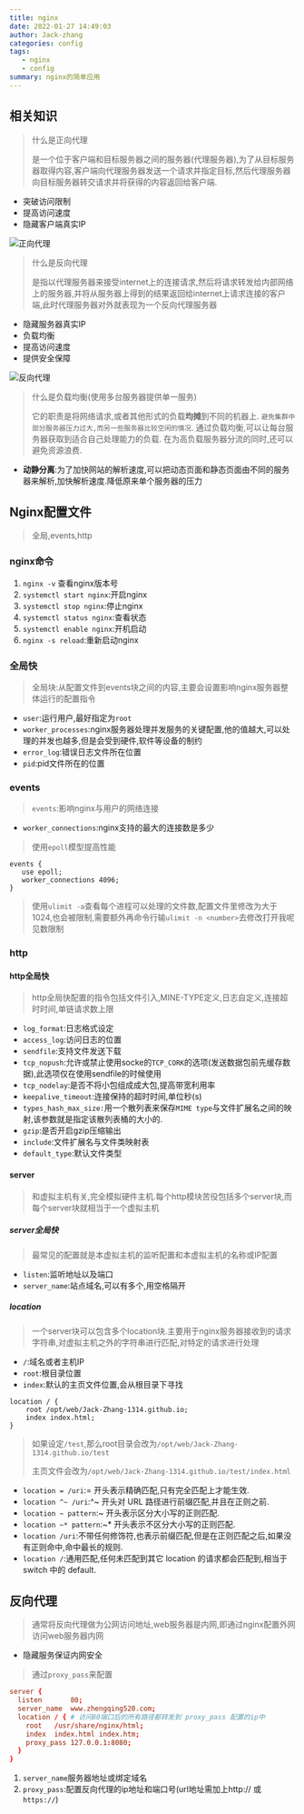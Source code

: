 ```yaml
---
title: nginx
date: 2022-01-27 14:49:03
author: Jack-zhang
categories: config
tags:
   - nginx
   - config
summary: nginx的简单应用
---
```


## 相关知识

> 什么是正向代理
>
> 是一个位于客户端和目标服务器之间的服务器(代理服务器),为了从目标服务器取得内容,客户端向代理服务器发送一个请求并指定目标,然后代理服务器向目标服务器转交请求并将获得的内容返回给客户端.

* 突破访问限制
* 提高访问速度
* 隐藏客户端真实IP

![正向代理](正向代理.png)

>什么是反向代理
>
>是指以代理服务器来接受internet上的连接请求,然后将请求转发给内部网络上的服务器,并将从服务器上得到的结果返回给internet上请求连接的客户端,此时代理服务器对外就表现为一个反向代理服务器

* 隐藏服务器真实IP
* 负载均衡
* 提高访问速度
* 提供安全保障

![反向代理](反向代理.png)

>什么是负载均衡(使用多台服务器提供单一服务)
>
>它的职责是将网络请求,或者其他形式的负载**均摊**到不同的机器上. `避免集群中部分服务器压力过大,而另一些服务器比较空闲的情况`. 通过负载均衡,可以让每台服务器获取到适合自己处理能力的负载. 在为高负载服务器分流的同时,还可以避免资源浪费.

* **动静分离**:为了加快网站的解析速度,可以把动态页面和静态页面由不同的服务器来解析,加快解析速度.降低原来单个服务器的压力

## Nginx配置文件

> 全局,events,http

### nginx命令

1. `nginx -v` 查看nginx版本号
2. `systemctl start nginx`:开启nginx
3. `systemctl stop nginx`:停止nginx
4. `systemctl status nginx`:查看状态
5. `systemctl enable nginx`:开机启动
6. `nginx -s reload`:重新启动nginx

### 全局快

> 全局块:从配置文件到events块之间的内容,主要会设置影响nginx服务器整体运行的配置指令

* `user`:运行用户,最好指定为`root`
* `worker_processes`:nginx服务器处理并发服务的关键配置,他的值越大,可以处理的并发也越多,但是会受到硬件,软件等设备的制约
* `error_log`:错误日志文件所在位置 
* `pid`:pid文件所在的位置

### events

> `events`:影响nginx与用户的网络连接

* `worker_connections`:nginx支持的最大的连接数是多少

> 使用`epoll`模型提高性能

```shell
events {
   use epoll; 
   worker_connections 4096; 
}
```

> 使用`ulimit -a`查看每个进程可以处理的文件数,配置文件里修改为大于1024,也会被限制,需要额外再命令行输`ulimit -n <number>`去修改打开我呢见数限制

### http

#### http全局快

>http全局快配置的指令包括文件引入,MINE-TYPE定义,日志自定义,连接超时时间,单链请求数上限

* `log_format`:日志格式设定
* `access_log`:访问日志的位置
* `sendfile`:支持文件发送下载
* `tcp_nopush`:允许或禁止使用socke的`TCP_CORK`的选项(发送数据包前先缓存数据),此选项仅在使用sendfile的时候使用
* `tcp_nodelay`:是否不将小包组成成大包,提高带宽利用率
* `keepalive_timeout`:连接保持的超时时间,单位秒(s)
* `types_hash_max_size:`用一个散列表来保存`MIME type`与文件扩展名之间的映射,该参数就是指定该散列表桶的大小的.
* `gzip`:是否开启gzip压缩输出
* `include`:文件扩展名与文件类映射表
* `default_type`:默认文件类型

#### server

> 和虚拟主机有关,完全模拟硬件主机.每个http模块苦役包括多个server块,而每个server块就相当于一个虚拟主机

##### server全局快

>最常见的配置就是本虚拟主机的监听配置和本虚拟主机的名称或IP配置

* `listen`:监听地址以及端口
* `server_name`:站点域名,可以有多个,用空格隔开

##### location

>一个server块可以包含多个location块.主要用于nginx服务器接收到的请求字符串,对虚拟主机之外的字符串进行匹配,对特定的请求进行处理

* `/`:域名或者主机IP
* `root`:根目录位置
* `index`:默认的主页文件位置,会从根目录下寻找

```shell
location / {
    root /opt/web/Jack-Zhang-1314.github.io;
    index index.html;
}
```

> 如果设定`/test`,那么root目录会改为`/opt/web/Jack-Zhang-1314.github.io/test`
>
> 主页文件会改为`/opt/web/Jack-Zhang-1314.github.io/test/index.html`

* `location = /uri`:= 开头表示精确匹配,只有完全匹配上才能生效.
* `location ^~ /uri`:^~ 开头对 URL 路径进行前缀匹配,并且在正则之前.
* `location ~ pattern`:~ 开头表示区分大小写的正则匹配.
* `location ~* pattern`:~* 开头表示不区分大小写的正则匹配.
* `location /uri`:不带任何修饰符,也表示前缀匹配,但是在正则匹配之后,如果没有正则命中,命中最长的规则.
* `location /`:通用匹配,任何未匹配到其它 location 的请求都会匹配到,相当于 switch 中的 default.

## 反向代理

>通常将反向代理做为公网访问地址,web服务器是内网,即通过nginx配置外网访问web服务器内网

* 隐藏服务保证内网安全

>通过`proxy_pass`来配置

```conf
server {
  listen       80;
  server_name  www.zhengqing520.com;
  location / { # 访问80端口后的所有路径都转发到 proxy_pass 配置的ip中
    root   /usr/share/nginx/html;
    index  index.html index.htm;
    proxy_pass 127.0.0.1:8080; 
  }
}
```

1. `server_name`服务器地址或绑定域名
2. `proxy_pass`:配置反向代理的ip地址和端口号(url地址需加上http:// 或 `https://`)
